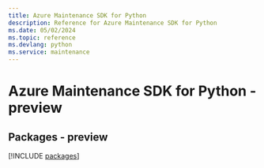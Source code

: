 ```yaml
---
title: Azure Maintenance SDK for Python
description: Reference for Azure Maintenance SDK for Python
ms.date: 05/02/2024
ms.topic: reference
ms.devlang: python
ms.service: maintenance
---
```

# Azure Maintenance SDK for Python - preview
## Packages - preview
[!INCLUDE [packages](maintenance-index.md)]